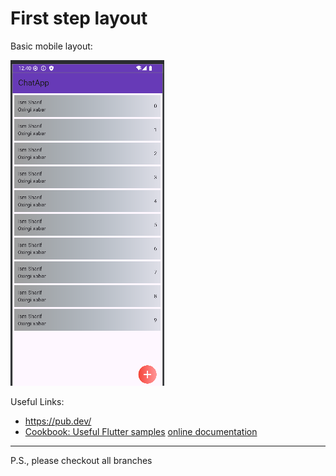 # First step layout

[//]: # (Basic desktop layout:)

[//]: # (![./images/mobile.png]&#40;images/desktop.png&#41;)
Basic mobile layout:

![./images/mobile.png](images/mobile.png)

Useful Links:

- https://pub.dev/
- [Cookbook: Useful Flutter samples](https://docs.flutter.dev/cookbook)
  [online documentation](https://docs.flutter.dev/)
<hr>

P.S., please checkout all branches
